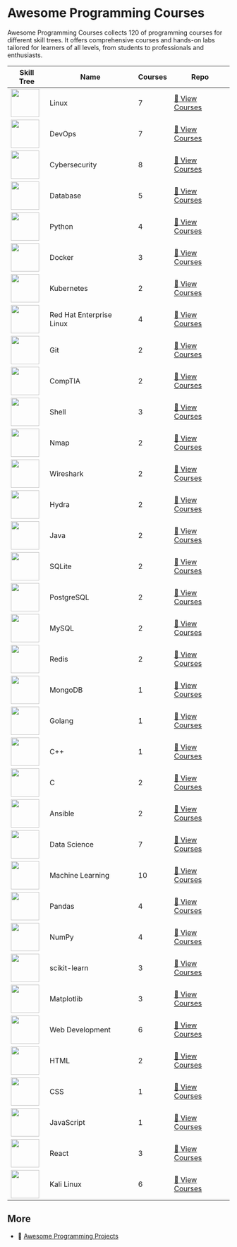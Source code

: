 # Awesome Programming Courses

Awesome Programming Courses collects 120 of programming courses for different skill trees. It offers comprehensive courses and hands-on labs tailored for learners of all levels, from students to professionals and enthusiasts.

| Skill Tree                                                           | Name                     |   Courses | Repo                                                                                          |
|----------------------------------------------------------------------|--------------------------|-----------|-----------------------------------------------------------------------------------------------|
| <img width='64px' src='https://file.labex.io/path/k5LXo5b82pJm.png'> | Linux                    |         7 | [🔗 View Courses](https://github.com/labex-labs/practice-linux-programming-courses)           |
| <img width='64px' src='https://file.labex.io/path/a3Od9y18p0bV.png'> | DevOps                   |         7 | [🔗 View Courses](https://github.com/labex-labs/practice-devops-programming-courses)          |
| <img width='64px' src='https://file.labex.io/path/Xke24vJbuOBk.png'> | Cybersecurity            |         8 | [🔗 View Courses](https://github.com/labex-labs/practice-cybersecurity-programming-courses)   |
| <img width='64px' src='https://file.labex.io/path/S2s0kYPxCISr.png'> | Database                 |         5 | [🔗 View Courses](https://github.com/labex-labs/practice-database-programming-courses)        |
| <img width='64px' src='https://file.labex.io/path/E4pVLzVNCjyM.png'> | Python                   |         4 | [🔗 View Courses](https://github.com/labex-labs/practice-python-programming-courses)          |
| <img width='64px' src='https://file.labex.io/path/X5zPui0XRqNx.png'> | Docker                   |         3 | [🔗 View Courses](https://github.com/labex-labs/practice-docker-programming-courses)          |
| <img width='64px' src='https://file.labex.io/path/RTAa3OE96ESn.png'> | Kubernetes               |         2 | [🔗 View Courses](https://github.com/labex-labs/practice-kubernetes-programming-courses)      |
| <img width='64px' src='https://file.labex.io/path/r7hHlDvORmjS.png'> | Red Hat Enterprise Linux |         4 | [🔗 View Courses](https://github.com/labex-labs/practice-rhel-programming-courses)            |
| <img width='64px' src='https://file.labex.io/path/mlkFQS0wjouP.png'> | Git                      |         2 | [🔗 View Courses](https://github.com/labex-labs/practice-git-programming-courses)             |
| <img width='64px' src='https://file.labex.io/path/ZbzxjVKrvgFc.png'> | CompTIA                  |         2 | [🔗 View Courses](https://github.com/labex-labs/practice-comptia-programming-courses)         |
| <img width='64px' src='https://file.labex.io/path/FaVTnI4iqZP0.png'> | Shell                    |         3 | [🔗 View Courses](https://github.com/labex-labs/practice-shell-programming-courses)           |
| <img width='64px' src='https://file.labex.io/path/pPoL1KPkCT9I.png'> | Nmap                     |         2 | [🔗 View Courses](https://github.com/labex-labs/practice-nmap-programming-courses)            |
| <img width='64px' src='https://file.labex.io/path/OuFutztV2dPZ.png'> | Wireshark                |         2 | [🔗 View Courses](https://github.com/labex-labs/practice-wireshark-programming-courses)       |
| <img width='64px' src='https://file.labex.io/path/fqzGODJFWPbL.png'> | Hydra                    |         2 | [🔗 View Courses](https://github.com/labex-labs/practice-hydra-programming-courses)           |
| <img width='64px' src='https://file.labex.io/path/vBtgM8cNsQFn.png'> | Java                     |         2 | [🔗 View Courses](https://github.com/labex-labs/practice-java-programming-courses)            |
| <img width='64px' src='https://file.labex.io/path/yNOqpRQSmPL4.png'> | SQLite                   |         2 | [🔗 View Courses](https://github.com/labex-labs/practice-sqlite-programming-courses)          |
| <img width='64px' src='https://file.labex.io/path/9xEeZgWSNpHA.png'> | PostgreSQL               |         2 | [🔗 View Courses](https://github.com/labex-labs/practice-postgresql-programming-courses)      |
| <img width='64px' src='https://file.labex.io/path/3JJy1bOBmUoZ.png'> | MySQL                    |         2 | [🔗 View Courses](https://github.com/labex-labs/practice-mysql-programming-courses)           |
| <img width='64px' src='https://file.labex.io/path/4MMYfz8sH7hJ.png'> | Redis                    |         2 | [🔗 View Courses](https://github.com/labex-labs/practice-redis-programming-courses)           |
| <img width='64px' src='https://file.labex.io/path/iL7seSYd8jLs.png'> | MongoDB                  |         1 | [🔗 View Courses](https://github.com/labex-labs/practice-mongodb-programming-courses)         |
| <img width='64px' src='https://file.labex.io/path/YgASYacMNI6I.png'> | Golang                   |         1 | [🔗 View Courses](https://github.com/labex-labs/practice-go-programming-courses)              |
| <img width='64px' src='https://file.labex.io/path/kjx58efaCNu0.png'> | C++                      |         1 | [🔗 View Courses](https://github.com/labex-labs/practice-cpp-programming-courses)             |
| <img width='64px' src='https://file.labex.io/path/GAbMWgBPUOxV.png'> | C                        |         2 | [🔗 View Courses](https://github.com/labex-labs/practice-c-programming-courses)               |
| <img width='64px' src='https://file.labex.io/path/PBjrCC7U2Koq.png'> | Ansible                  |         2 | [🔗 View Courses](https://github.com/labex-labs/practice-ansible-programming-courses)         |
| <img width='64px' src='https://file.labex.io/path/Ctx67nWJaNg4.png'> | Data Science             |         7 | [🔗 View Courses](https://github.com/labex-labs/practice-data-science-programming-courses)    |
| <img width='64px' src='https://file.labex.io/path/1kXLbMH5geSl.png'> | Machine Learning         |        10 | [🔗 View Courses](https://github.com/labex-labs/practice-ml-programming-courses)              |
| <img width='64px' src='https://file.labex.io/path/qhqKKAjZr3K5.png'> | Pandas                   |         4 | [🔗 View Courses](https://github.com/labex-labs/practice-pandas-programming-courses)          |
| <img width='64px' src='https://file.labex.io/path/gdqX0QgXsYjL.png'> | NumPy                    |         4 | [🔗 View Courses](https://github.com/labex-labs/practice-numpy-programming-courses)           |
| <img width='64px' src='https://file.labex.io/path/N7q3t9dfWfEY.png'> | scikit-learn             |         3 | [🔗 View Courses](https://github.com/labex-labs/practice-sklearn-programming-courses)         |
| <img width='64px' src='https://file.labex.io/path/6PDQ0G40CdCX.png'> | Matplotlib               |         3 | [🔗 View Courses](https://github.com/labex-labs/practice-matplotlib-programming-courses)      |
| <img width='64px' src='https://file.labex.io/path/NHa0nG5axMBE.png'> | Web Development          |         6 | [🔗 View Courses](https://github.com/labex-labs/practice-web-development-programming-courses) |
| <img width='64px' src='https://file.labex.io/path/NrasuEoAvSam.png'> | HTML                     |         2 | [🔗 View Courses](https://github.com/labex-labs/practice-html-programming-courses)            |
| <img width='64px' src='https://file.labex.io/path/YheSJQuYYCNJ.png'> | CSS                      |         1 | [🔗 View Courses](https://github.com/labex-labs/practice-css-programming-courses)             |
| <img width='64px' src='https://file.labex.io/path/ztG7iIXOkx2u.png'> | JavaScript               |         1 | [🔗 View Courses](https://github.com/labex-labs/practice-javascript-programming-courses)      |
| <img width='64px' src='https://file.labex.io/path/nUDMNpUKFvpT.png'> | React                    |         3 | [🔗 View Courses](https://github.com/labex-labs/practice-react-programming-courses)           |
| <img width='64px' src='https://file.labex.io/path/nJIFH3qqCckt.png'> | Kali Linux               |         6 | [🔗 View Courses](https://github.com/labex-labs/practice-kali-programming-courses)            |

## More

- 🔗 [Awesome Programming Projects](https://github.com/labex-labs/awesome-programming-projects)

